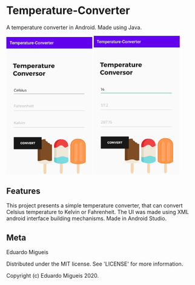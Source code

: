 # Temperature-Converter

A temperature converter in Android. Made using Java.

 <p>
   <img src="sc1.png" width="45%"/>
    <img src="sc2.png" width="45%"/>
 </p>

## Features

This project presents a simple temperature converter, that can convert Celsius temperature to Kelvin or Fahrenheit. The UI was made using XML android interface building mechanisms. Made in Android Studio.

## Meta

Eduardo Migueis

Distributed under the MIT license. See 'LICENSE' for more information.

Copyright (c) Eduardo Migueis 2020.
